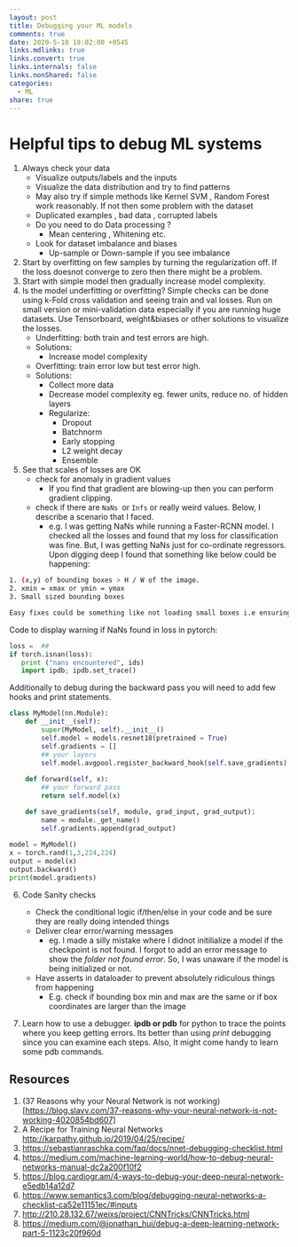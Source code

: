 ```yaml
---
layout: post
title: Debugging your ML models
comments: true
date: 2020-5-10 18:02:00 +0545
links.mdlinks: true
links.convert: true
links.internals: false
links.nonShared: false
categories:
  - ML
share: true
---
```

# Helpful tips to debug ML systems

1. Always check your data
	- Visualize outputs/labels  and the  inputs
	- Visualize the data distribution and try to find patterns
	- May also try if simple methods like  Kernel SVM , Random Forest work reasonably. If not then some problem with the dataset
	- Duplicated examples , bad data , corrupted labels
	- Do you need to do Data processing ?
		- Mean centering , Whitening etc.
	- Look for dataset imbalance and biases
		- Up-sample or Down-sample if you see imbalance
2. Start by overfitting on few samples by turning the regularization off. If the loss doesnot converge to zero then there  might be a problem.
3.  Start with simple model then gradually increase model complexity.
4. Is the model underfitting or overfitting?  Simple checks can be done using k-Fold cross validation and seeing train and val losses. Run on small version or mini-validation data especially if you are running huge datasets. Use Tensorboard, weight&biases or other solutions to visualize the  losses.
	- Underfitting: both train and test errors are high.
	- Solutions:
		- Increase model complexity
	- Overfitting: train error low but test error high.
	- Solutions:
		 - Collect more data
		 - Decrease model complexity eg. fewer units, reduce no. of  hidden layers
		 - Regularize:
			- Dropout 
			- Batchnorm 
			- Early stopping 
			- L2 weight decay
			- Ensemble
5. See that scales of losses are OK
   - check for anomaly in gradient values
     -  If you find that gradient are blowing-up then you can perform gradient clipping.
   - check if there are `NaNs `or `Infs` or really weird values. Below, I describe a scenario that I faced.
	   - e.g. I was getting  NaNs  while running a Faster-RCNN model. I checked all the losses and found that my loss for classification was fine. But, I was getting NaNs just for co-ordinate regressors. Upon digging deep I found that  something like below could be happening:

```bash
1. (x,y) of bounding boxes > H / W of the image. 
2. xmin = xmax or ymin = ymax
3. Small sized bounding boxes

Easy fixes could be something like not loading small boxes i.e ensuring |xmax -xmin| >= 10 in your dataloader. 
```

Code to display warning if NaNs found in loss in pytorch:
```python
loss =  ##
if torch.isnan(loss):
   print ("nans encountered", ids)
   import ipdb; ipdb.set_trace()
```

Additionally to debug during  the backward pass you will need to add few hooks and print statements.

```python
class MyModel(nn.Module):
	def __init__(self):
		super(MyModel, self).__init__()
		self.model = models.resnet18(pretrained = True)
		self.gradients = []
		## your layers
		self.model.avgpool.register_backward_hook(self.save_gradients)
		
	def forward(self, x):
		## your forward pass
		return self.model(x)

	def save_gradients(self, module, grad_input, grad_output):
		name = module._get_name()
		self.gradients.append(grad_output)
		
model = MyModel()
x = torch.rand(1,3,224,224)
output = model(x)
output.backward()
print(model.gradients)
```


6. Code Sanity checks 
	- Check the conditional logic if/then/else in your code  and be sure they are really doing intended things
	- Deliver clear error/warning messages 
		- eg. I made a silly mistake where I didnot initilialize a model if the checkpoint is not found. I forgot to add an error message to show the  *folder not found  error*. So, I was unaware if the model is being initialized or not.
	- Have asserts in dataloader to prevent  absolutely ridiculous things from happening
		- E.g. check if bounding box min and max are the same or if  box coordinates are larger than the  image
  
7. Learn how to use a debugger.  **ipdb or pdb**  for python to trace the points where you keep getting errors. Its better than using *print* debugging since you can examine each steps. Also, It might come handy to learn some pdb commands.


##  Resources

1. (37 Reasons why your Neural Network is not working)[https://blog.slavv.com/37-reasons-why-your-neural-network-is-not-working-4020854bd607]
2. A Recipe for Training Neural Networks http://karpathy.github.io/2019/04/25/recipe/
3. https://sebastianraschka.com/faq/docs/nnet-debugging-checklist.html
4. https://medium.com/machine-learning-world/how-to-debug-neural-networks-manual-dc2a200f10f2
5. https://blog.cardiogr.am/4-ways-to-debug-your-deep-neural-network-e5edb14a12d7
6. https://www.semantics3.com/blog/debugging-neural-networks-a-checklist-ca52e11151ec/#inputs
7. http://210.28.132.67/weixs/project/CNNTricks/CNNTricks.html
8. https://medium.com/@jonathan_hui/debug-a-deep-learning-network-part-5-1123c20f960d